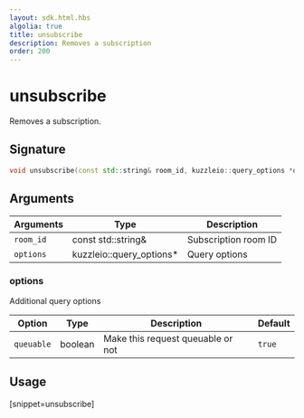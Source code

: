 ```yaml
---
layout: sdk.html.hbs
algolia: true
title: unsubscribe
description: Removes a subscription
order: 200
---
```


# unsubscribe

Removes a subscription.

## Signature

```cpp
void unsubscribe(const std::string& room_id, kuzzleio::query_options *options=nullptr)
```

## Arguments

| Arguments    | Type    | Description |
|--------------|---------|-------------|
| ``room_id`` | const std::string& | Subscription room ID  |
| `options` | kuzzleio::query_options* | Query options |

### **options**

Additional query options

| Option     | Type    | Description                       | Default |
| ---------- | ------- | --------------------------------- | ------- |
| `queuable` | boolean | Make this request queuable or not | `true`  |

## Usage

[snippet=unsubscribe]
